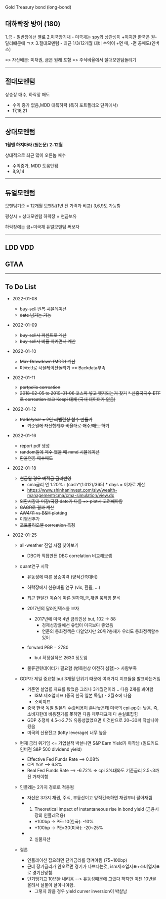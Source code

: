 
Gold
Treasury bond (long-bond)



## 대하락장 방어 (180)
1.금 - 일반장에선 별로
2.미국장기채 - 미국채는 spy와 상관성이 +이지만 한국은 원-달러떄문에 ㄱㅊ
3.절대모멘텀 - 최근 1/3/12개월 대비 수익이 +면 매, -면 공매도(인버스)

=> 자산배분: 미채권, 금은 원래 포함
=> 주식비율에서 절대모멘텀돌리기



---
## 절대모멘텀
상승장 매수, 하락장 매도
* 수익 증가 없음,MDD 대폭하락 (특히 포트폴리오 단위에서) 
* 17,18,21

---
## 상대모멘텀

**1월엔 하지마라 (원논문)**
**2-12월**

상대적으로 최근 많이 오른놈 매수
* 수익증가, MDD 도움안됨 
* 8,9,14

---
## 듀얼모멘텀
모멘텀기준 = 12개월 모멘텀(1년 전 가격과 비교) 
3,6,9도 가능함

평상시 = 상대모멘텀
하락장 = 현금보유

하락장에는 금+미국채 듀얼모멘텀 써보자



---
## LDD  VDD


## GTAA




---
## To Do List

* 2022-01-08
  * ~~buy-sell 반복 시뮬레이션~~
  * ~~date 넘기는 기능~~

* 2022-01-09
  * ~~buy-sell시 퍼센트로 계산~~
  * ~~buy-sell시 비율 지키면서 계산~~

* 2022-01-10
  * ~~Max Drawdown (MDD) 계산~~
  * ~~미국etf로 시뮬레이션돌리기 <= Backdata부족~~

* 2022-01-11
  * ~~portpolio correation~~
  * ~~2018-02-05 to 2019-01-06 코스피 넣고 헷지되는거 찾기~~
    ~~* 신흥국지수 ETF로 correation 보고 Kospi 대체 (국내 데이터가 없음)~~

* 2022-01-12
  * ~~trade/year = 2인 리벨런싱 함수 만들기~~
    * ~~기준일에 자산합계후 비율대로 매수/매도 하기~~

* 2022-01-16
  * report pdf 생성
  * ~~random일에 매수 했을 때 mmd 시뮬레이션~~
  * ~~환율연동 매수매도~~

* 2022-01-18
  * ~~현금일 경우 예적금 금리반영~~ 
    * cma금리 연 1.20% :  (cash*(1.012)/365) * days = 이자로 계산
    * https://www.shinhaninvest.com/siw/wealth-management/cma/cma-simulation/view.do
  * ~~외환시장과 미장/국장 date가 다름 => plot시 고려해야함~~
  * ~~CAGR로 결과 계산~~
  * ~~AW4/11 vs B&H plotting~~
  * 이평선추가 
  * ~~포트폴리오별 correation 측정~~

* 2022-01-25
  * all-weather 진입 시점 찾아보기 
    * DBC와 직접만든 DBC correlation 비교해보셈
  * quant연구 시작
    * 유동성에 따른 상승여력 (양적긴축대비)
    * 하락장에서 신용비율 연구 (vix, 환율, ...)
    * 최근 한달간 이슈에 따른 원자재,금,채권 움직임 분석

    * 2017년의 달러인덱스를 보자
      * 2017년에 미국 4번 금리인상 but, 102 -> 88
        * 경제성장률에선 유럽이 미국보다 좋았음
        * 연준의 통화정책은 다알았지만 20위?총재가 우리도 통화정책할수있어
    * forward PBR = 2780
      * but 확정실적은 2630 정도임
    * 물류관련데이터가 필요함 (병목현상 여전히 심함)-> 사람부족

  * GDP가 제일 중요함 but 3개월 단위기 때문에 여러가지 지표들을 발표하는거임
    * 기존엔 실업률 지표를 봤었음 그러나 3개월전이라 .. 다음 2개를 봐야함
      * ISM 제조업지표 (중국 한국 일본 독일) - 2월초에 나옴 
      * 소비지표  
    * 중국 한국 독일 일본의 수출비용이 존나높은데 미국의 cpi-ppi는 낮음. 즉, 소비자한테 비용전가를 못하면 다음 제무재표때 다 손실로잡힘
    * GDP 추정치 4.5->2.7% 유동성없었으면 이것만으로 20~30퍼 작살나야됬음
    * 미국의 신용잔고 (lofty leverage) 너무 높음

  * 현재 금리 위기임 <= 기업실적 박살나면 S&P Earn Yield가 아작남 (일드커드 인버젼 S&P 500 dividend yield)
    * Effective Fed Funds Rate --> 0.08%
    * CPI YoY  --> 6.8%
    * Real Fed Funds Rate --> -6.72% 
    => cpi 3%대와도 기준금리 2.5~3까진 가져야함

  * 인플레는 2가지 경로로 적용됨
    * 자산은 3가지 채권, 주식, 부동산이고 양적긴축하면 채권부터 팔아재낌
    * 1. Theoretical impact of instantaneous rise in bond yield (금융시장의 인플레적용)
      * +100bp -> PE=10(한국): -10%
      * +100bp -> PE=30(미국): -20~25%
    * 2. 실물자산

  * 결론
    * 인플레이션 잡으려면 단기금리를 땡겨야됨 (75~100bp)
    * 근데 장기금리가 안오르면 경기가 나쁘다는것, ism제조업지표+소비업지표로 경기전망함.
    * 단기땡기고 10년물 내려옴 --> 유동성때문에 그랬다 하지만 이젠 10년물 올려서 실물이 살아나야함.
      * 그렇지 않을 경우 yield curver inversion이 박살남
